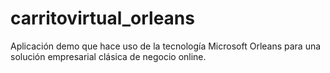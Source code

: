 # carritovirtual_orleans
Aplicación demo que hace uso de la tecnología Microsoft Orleans para una solución empresarial clásica de negocio online.
